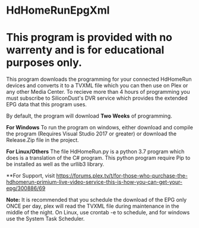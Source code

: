 # HdHomeRunEpgXml #
# This program is provided with no warrenty and is for educational purposes only. #

This program downloads the programming for your connected HdHomeRun devices and converts it to a TVXML file which you can then use on Plex or any other Media Center.  To recieve more than 4 hours of programming you must subscribe to SiliconDust's DVR service which provides the extended EPG data that this program uses.

By default, the program will download **Two Weeks** of programming.

**For Windows**
  To run the program on windows, either download and compile the program (Requires Visual Studio 2017 or greater) or download the Release.Zip file in the project.
  
**For Linux/Others**
  The file HdHomeRun.py is a python 3.7 program which does is a translation of the C# program.  This python program require Pip to be installed as well as the urllib3 library.
 
**For Support, visit https://forums.plex.tv/t/for-those-who-purchase-the-hdhomerun-primium-live-video-service-this-is-how-you-can-get-your-epg/300886/69

**Note:**  It is recommended that you schedule the download of the EPG only ONCE per day, plex will read the TVXML file during maintenance in the middle of the night.  On Linux, use crontab -e to schedule, and for windows use the System Task Scheduler.

